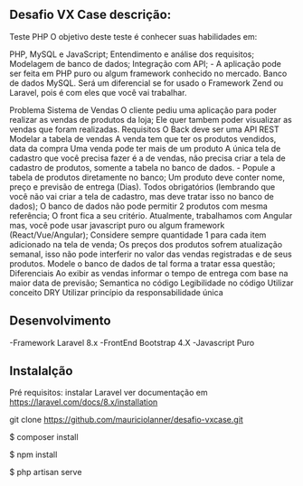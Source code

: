 
## Desafio VX Case descrição:

Teste PHP
O objetivo deste teste é conhecer suas habilidades em:

PHP, MySQL e JavaScript;
Entendimento e análise dos requisitos;
Modelagem de banco de dados;
Integração com API; -
A aplicação pode ser feita em PHP puro ou algum framework conhecido no mercado. Banco de dados MySQL. Será um diferencial se for usado o Framework Zend ou Laravel, pois é com eles que você vai trabalhar.

Problema
Sistema de Vendas
O cliente pediu uma aplicação para poder realizar as vendas de produtos da loja;
Ele quer tambem poder visualizar as vendas que foram realizadas.
Requisitos
O Back deve ser uma API REST
Modelar a tabela de vendas
A venda tem que ter os produtos vendidos, data da compra
Uma venda pode ter mais de um produto
A única tela de cadastro que você precisa fazer é a de vendas, não precisa criar a tela de cadastro de produtos, somente a tabela no banco de dados. - Popule a tabela de produtos diretamente no banco;
Um produto deve conter nome, preço e previsão de entrega (Dias). Todos obrigatórios (lembrando que você não vai criar a tela de cadastro, mas deve tratar isso no banco de dados);
O banco de dados não pode permitir 2 produtos com mesma referência;
O front fica a seu critério. Atualmente, trabalhamos com Angular mas, você pode usar javascript puro ou algum framework (React/Vue/Angular);
Considere sempre quantidade 1 para cada item adicionado na tela de venda;
Os preços dos produtos sofrem atualização semanal, isso não pode interferir no valor das vendas registradas e de seus produtos. Modele o banco de dados de tal forma a tratar essa questão;
Diferenciais
Ao exibir as vendas informar o tempo de entrega com base na maior data de previsão;
Semantica no código
Legibilidade no código
Utilizar conceito DRY
Utilizar princípio da responsabilidade única

## Desenvolvimento

-Framework Laravel 8.x
-FrontEnd Bootstrap 4.X
-Javascript Puro

## Instalalção

Pré requisitos: instalar Laravel
ver documentação em https://laravel.com/docs/8.x/installation

git clone https://github.com/mauriciolanner/desafio-vxcase.git

$ composer install

$ npm install

$ php artisan serve